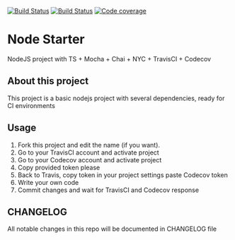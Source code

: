 [![Build Status](https://travis-ci.org/DabitNG/node-starter.svg?branch=master)](https://travis-ci.org/DabitNG/node-starter)
[![Build Status](https://travis-ci.org/DabitNG/node-starter.svg?branch=develop)](https://travis-ci.org/DabitNG/node-starter)
[![Code coverage](https://codecov.io/gh/DabitNG/node-starter/branch/master/graph/badge.svg)](https://codecov.io/gh/DabitNG/node-starter)

# Node Starter
NodeJS project with TS + Mocha + Chai + NYC + TravisCI + Codecov

## About this project
This project is a basic nodejs project with several dependencies, ready for CI environments

## Usage
1. Fork this project and edit the name (if you want).
2. Go to your TravisCI account and activate project
3. Go to your Codecov account and activate project
4. Copy provided token please
5. Back to Travis, copy token in your project settings paste Codecov token
6. Write your own code
7. Commit changes and wait for TravisCI and Codecov response

## CHANGELOG
All notable changes in this repo will be documented in CHANGELOG file
